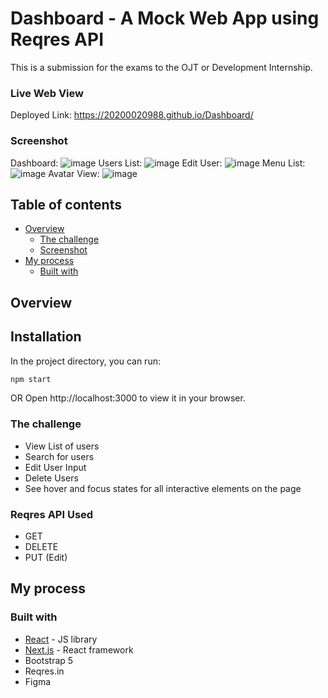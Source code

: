 # Dashboard - A Mock Web App using Reqres API

This is a submission for the exams to the OJT or Development Internship.

### Live Web View
Deployed Link: https://20200020988.github.io/Dashboard/

### Screenshot
Dashboard:
![image](https://github.com/20200020988/Dashboard/assets/124771373/230c86e7-af68-46cc-8c10-58bc710b70cf)
Users List:
![image](https://github.com/20200020988/Dashboard/assets/124771373/44b39e6a-047f-45b8-9d87-0fed494ced8c)
Edit User:
![image](https://github.com/20200020988/Dashboard/assets/124771373/232cc412-e728-4e6f-a2ca-5461fb300177)
Menu List:
![image](https://github.com/20200020988/Dashboard/assets/124771373/436e7f8f-9d2a-49ad-b014-67068f9b13d0)
Avatar View:
![image](https://github.com/20200020988/Dashboard/assets/124771373/1aa53919-6d8c-45cd-967c-f5d255f756de)


## Table of contents

- [Overview](#overview)
  - [The challenge](#the-challenge)
  - [Screenshot](#screenshot)
- [My process](#my-process)
  - [Built with](#built-with)

## Overview

## Installation

In the project directory, you can run:

```bash
npm start
```
OR Open http://localhost:3000 to view it in your browser.

### The challenge

- View List of users
- Search for users
- Edit User Input
- Delete Users
- See hover and focus states for all interactive elements on the page

### Reqres API Used

- GET
- DELETE
- PUT (Edit)

## My process

### Built with

- [React](https://reactjs.org/) - JS library
- [Next.js](https://nextjs.org/) - React framework
- Bootstrap 5
- Reqres.in
- Figma
